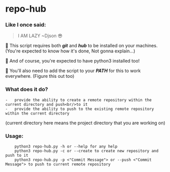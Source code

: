 # repo-hub

### Like I once said:

> I AM LAZY ~Djson 😎

🤡 This script requires both **_git_** and **_hub_** to be installed on your machines.
(You're expected to know how it's done, Not gonna explain...)

🤡 And of course, you're expected to have python3 installed too!

🤡 You'll also need to add the script to your **_PATH_** for this to work everywhere.
(Figure this out too)

### What does it do?
    -   provide the ability to create a remote repository within the current directory and push<br/>to it
    -   provide the ability to push to the existing remote repository within the current directory
(current directory here means the project directory that you are working on)

### Usage:
~~~
    python3 repo-hub.py -h or --help for any help
    python3 repo-hub.py -c or --create to create new repository and push to it
    python3 repo-hub.py -p <"Commit Message"> or --push <"Commit Message"> to push to current remote repository
~~~